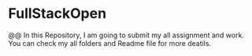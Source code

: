 # FullStackOpen
@@
In this Repository, I am going to submit my all assignment and work.
You can check my all folders and Readme file for more deatils.

